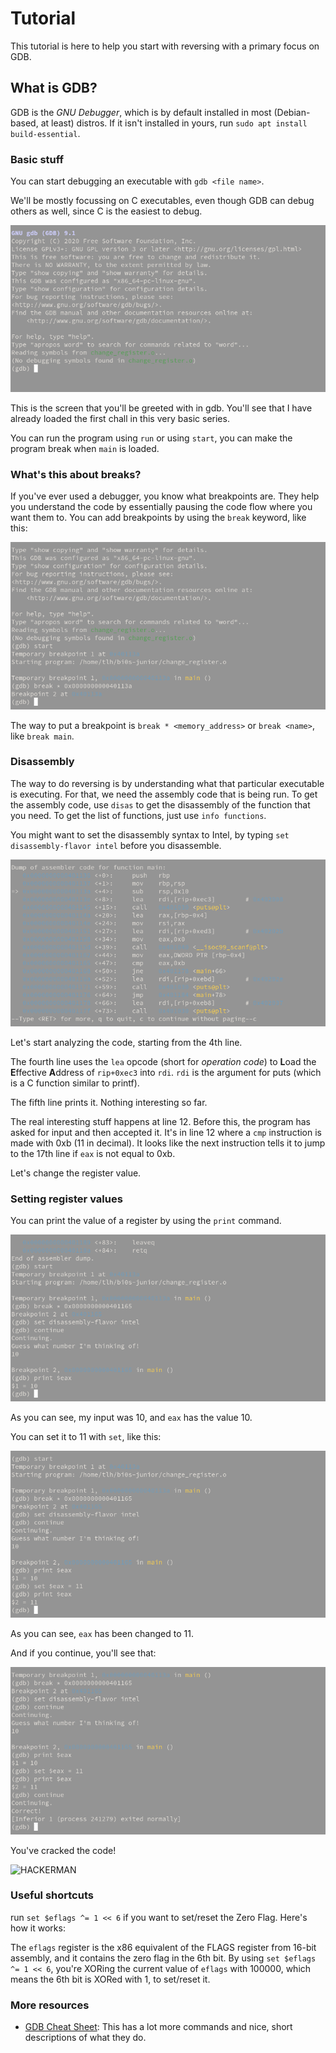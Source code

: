 # Tutorial

This tutorial is here to help you start with reversing with a primary focus on GDB.

## What is GDB?

GDB is the _GNU Debugger_, which is by default installed in most (Debian-based, at least) distros. If it isn't installed in yours, run `sudo apt install build-essential`. 

### Basic stuff

You can start debugging an executable with `gdb <file name>`.

We'll be mostly focussing on C executables, even though GDB can debug others as well, since C is the easiest to debug.

![GDB start](./Tutorial_images/1.png)

This is the screen that you'll be greeted with in gdb. You'll see that I have already loaded the first chall in this very basic series.

You can run the program using `run` or using `start`, you can make the program break when `main` is loaded.

### What's this about breaks?

If you've ever used a debugger, you know what breakpoints are. They help you understand the code by essentially pausing the code flow where you want them to. You can add breakpoints by using the `break` keyword, like this:

![Breakpoints](./Tutorial_images/2.png)

The way to put a breakpoint is `break * <memory_address>` or `break <name>`, like `break main`.

### Disassembly

The way to do reversing is by understanding what that particular executable is executing. For that, we need the assembly code that is being run. To get the assembly code, use `disas` to get the disassembly of the function that you need. To get the list of functions, just use `info functions`.

You might want to set the disassembly syntax to Intel, by typing `set disassembly-flavor intel` before you disassemble.

![Disassembly of main()](./Tutorial_images/3.png)

Let's start analyzing the code, starting from the 4th line. 

The fourth line uses the `lea` opcode (short for _operation code_) to **L**oad the **E**ffective **A**ddress of `rip+0xec3` into `rdi`. `rdi` is the argument for puts (which is a C function similar to printf).

The fifth line prints it. Nothing interesting so far.

The real interesting stuff happens at line 12. Before this, the program has asked for input and then accepted it. It's in line 12 where a `cmp` instruction is made with 0xb (11 in decimal). It looks like the next instruction tells it to jump to the 17th line if `eax` is not equal to 0xb.

Let's change the register value.

### Setting register values

You can print the value of a register by using the `print` command.

![print usage](./Tutorial_images/4.png)

As you can see, my input was 10, and `eax` has the value 10.

You can set it to 11 with `set`, like this:

![set usage](./Tutorial_images/5.png)

As you can see, `eax` has been changed to 11.

And if you continue, you'll see that:

![done](./Tutorial_images/6.png)

You've cracked the code!

![HACKERMAN](https://i.kym-cdn.com/photos/images/original/001/176/251/4d7.png)

### Useful shortcuts

run `set $eflags ^= 1 << 6` if you want to set/reset the Zero Flag. Here's how it works: 

The `eflags` register is the x86 equivalent of the FLAGS register from 16-bit assembly, and it contains the zero flag in the 6th bit. By using `set $eflags ^= 1 << 6`, you're XORing the current value of `eflags` with 100000, which means the 6th bit is XORed with 1, to set/reset it.

### More resources

- [GDB Cheat Sheet](https://darkdust.net/files/GDB%20Cheat%20Sheet.pdf): This has a lot more commands and nice, short descriptions of what they do.


